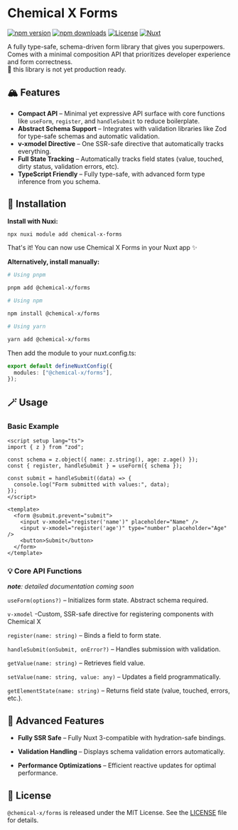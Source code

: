 # Chemical X Forms

[![npm version][npm-version-src]][npm-version-href]
[![npm downloads][npm-downloads-src]][npm-downloads-href]
[![License][license-src]][license-href]
[![Nuxt][nuxt-src]][nuxt-href]

A fully type-safe, schema-driven form library that gives you superpowers.<br>
Comes with a minimal composition API that prioritizes developer experience and form correctness.<br>
🚧 this library is not yet production ready.

## 🏔️ Features

- **Compact API** – Minimal yet expressive API surface with core functions like `useForm`, `register`, and `handleSubmit` to reduce boilerplate.
- **Abstract Schema Support** – Integrates with validation libraries like Zod for type-safe schemas and automatic validation.
- **v-xmodel Directive** – One SSR-safe directive that automatically tracks everything.
- **Full State Tracking** – Automatically tracks field states (value, touched, dirty status, validation errors, etc).
- **TypeScript Friendly** – Fully type-safe, with advanced form type inference from you schema.

## 🪩 Installation

**Install with Nuxi:**

```bash
npx nuxi module add chemical-x-forms
```

That's it! You can now use Chemical X Forms in your Nuxt app ✨<br>

**Alternatively, install manually:**

```bash
# Using pnpm

pnpm add @chemical-x/forms

# Using npm

npm install @chemical-x/forms

# Using yarn

yarn add @chemical-x/forms
```

Then add the module to your nuxt.config.ts:

```ts
export default defineNuxtConfig({
  modules: ["@chemical-x/forms"],
});
```

## 🪄 Usage

### Basic Example

```vue
<script setup lang="ts">
import { z } from "zod";

const schema = z.object({ name: z.string(), age: z.age() });
const { register, handleSubmit } = useForm({ schema });

const submit = handleSubmit((data) => {
  console.log("Form submitted with values:", data);
});
</script>

<template>
  <form @submit.prevent="submit">
    <input v-xmodel="register('name')" placeholder="Name" />
    <input v-xmodel="register('age')" type="number" placeholder="Age" />
    <button>Submit</button>
  </form>
</template>
```

### 💡 Core API Functions

_**note**: detailed documentation coming soon_

`useForm(options?)` – Initializes form state. Abstract schema required.

`v-xmodel` -Custom, SSR-safe directive for registering components with Chemical X

`register(name: string)` – Binds a field to form state.

`handleSubmit(onSubmit, onError?)` – Handles submission with validation.

`getValue(name: string)` – Retrieves field value.

`setValue(name: string, value: any)` – Updates a field programmatically.

`getElementState(name: string)` – Returns field state (value, touched, errors, etc.).

## 🥇 Advanced Features

- **Fully SSR Safe** – Fully Nuxt 3-compatible with hydration-safe bindings.

- **Validation Handling** – Displays schema validation errors automatically.

- **Performance Optimizations** – Efficient reactive updates for optimal performance.

## 🪪 License

`@chemical-x/forms` is released under the MIT License. See the [LICENSE](https://github.com/cubicforms/chemical-x-forms/blob/main/LICENSE) file for details.

<!-- Badges -->

[npm-version-src]: https://img.shields.io/npm/v/@chemical-x/forms/latest.svg?style=flat&colorA=020420&colorB=00DC82
[npm-version-href]: https://npmjs.com/package/@chemical-x/forms
[npm-downloads-src]: https://img.shields.io/npm/dm/@chemical-x/forms.svg?style=flat&colorA=020420&colorB=00DC82
[npm-downloads-href]: https://npm.chart.dev/@chemical-x/forms
[license-src]: https://img.shields.io/npm/l/@chemical-x/forms.svg?style=flat&colorA=020420&colorB=00DC82
[license-href]: https://npmjs.com/package/@chemical-x/forms
[nuxt-src]: https://img.shields.io/badge/Nuxt-020420?logo=nuxt.js
[nuxt-href]: https://nuxt.com
